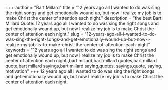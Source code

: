 +++
author = "Bart Millard"
title = "12 years ago all I wanted to do was sing the right songs and get emotionally wound up, but now I realize my job is to make Christ the center of attention each night."
description = "the best Bart Millard Quote: 12 years ago all I wanted to do was sing the right songs and get emotionally wound up, but now I realize my job is to make Christ the center of attention each night."
slug = "12-years-ago-all-i-wanted-to-do-was-sing-the-right-songs-and-get-emotionally-wound-up-but-now-i-realize-my-job-is-to-make-christ-the-center-of-attention-each-night"
keywords = "12 years ago all I wanted to do was sing the right songs and get emotionally wound up, but now I realize my job is to make Christ the center of attention each night.,bart millard,bart millard quotes,bart millard quote,bart millard sayings,bart millard saying,quotes, sayings,quote, saying, motivation"
+++
12 years ago all I wanted to do was sing the right songs and get emotionally wound up, but now I realize my job is to make Christ the center of attention each night.
